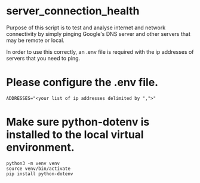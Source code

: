 # server_connection_health

Purpose of this script is to test and analyse internet and network connectivity 
by simply pinging Google's DNS server and other servers that may be remote or local.

In order to use this correctly, an .env file is required with the ip addresses of
servers that you need to ping.

# Please configure the .env file.
    ADDRESSES="<your list of ip addresses delimited by ",">"
    
# Make sure python-dotenv is installed to the local virtual environment.
    python3 -m venv venv
    source venv/bin/activate
    pip install python-dotenv 

